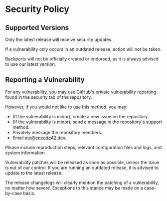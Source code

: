 # Security Policy

## Supported Versions
Only the latest release will receive security updates.

If a vulnerability only occurs in an outdated release, action will not be taken.

Backports will not be officially created or endorsed, as it is always advised to use our latest version.

## Reporting a Vulnerability
For any vulnerability, you may use GitHub's private vulnerability reporting found in the security tab of the repository. 

However, if you would not like to use this method, you may:
- (If the vulnerability is minor), create a new issue on the repository.
- (If the vulnerability is minor), send a message in the repository's support method.
- Privately message the repository members.
- Email [me@encode42.dev](mailto:me@encode42.dev).

Please include reproduction steps, relevant configuration files and logs, and system information.

Vulnerability patches will be released as soon as possible, unless the issue is out of our control. If you are running an outdated release, it is advised to update to the latest release.

The release changelogs will clearly mention the patching of a vulnerability, no matter how severe. Exceptions to this stance may be made on a case-by-case basis.
